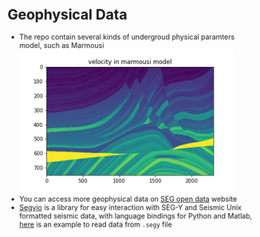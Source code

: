 # Geophysical Data
- The repo contain several kinds of undergroud physical paramters model, such as Marmousi ![Marmousi](marmousi_density.png)
- You can access more geophysical data on [SEG open data](https://wiki.seg.org/wiki/Open_data) website
- [Segyio](https://github.com/equinor/segyio#:~:text=Segyio%20is%20a%20small%20LGPL,oriented%20library%20for%20seismic%20applications.) is a library for easy interaction with SEG-Y and Seismic Unix formatted seismic data, with language bindings for Python and Matlab, [here](./read_data.ipynb) is an example to read data from `.segy` file  